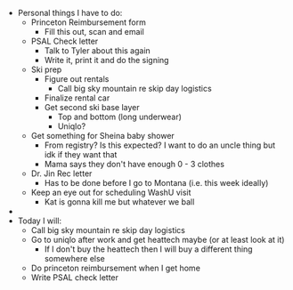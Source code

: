 - Personal things I have to do:
	- Princeton Reimbursement form
		- Fill this out, scan and email
	- PSAL Check letter
		- Talk to Tyler about this again
		- Write it, print it and do the signing
	- Ski prep
		- Figure out rentals
			- Call big sky mountain re skip day logistics
		- Finalize rental car
		- Get second ski base layer
			- Top and bottom (long underwear)
			- Uniqlo?
	- Get something for Sheina baby shower
		- From registry? Is this expected? I want to do an uncle thing but idk if they want that
		- Mama says they don't have enough 0 - 3 clothes
	- Dr. Jin Rec letter
		- Has to be done before I go to Montana (i.e. this week ideally)
	- Keep an eye out for scheduling WashU visit
		- Kat is gonna kill me but whatever we ball
-
- Today I will:
	- Call big sky mountain re skip day logistics
	- Go to uniqlo after work and get heattech maybe (or at least look at it)
		- If I don't buy the heattech then I will buy a different thing somewhere else
	- Do princeton reimbursement when I get home
	- Write PSAL check letter